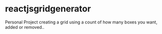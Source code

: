 # reactjsgridgenerator
Personal Project creating a grid using a count of how many boxes you want, added or removed..
